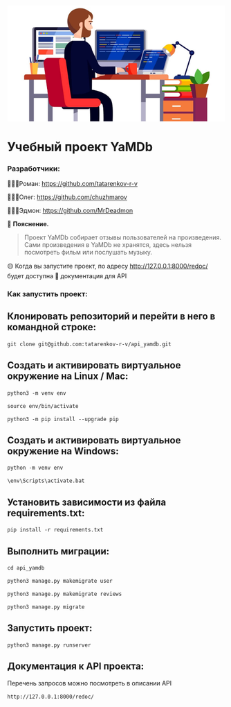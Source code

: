 ![Документация](hd2.jpg)


# Учебный проект YaMDb

### Разработчики:
👨🏻‍💻Роман: https://github.com/tatarenkov-r-v

👨🏼‍💻Олег: https://github.com/chuzhmarov

👨🏽‍💻Эдмон: https://github.com/MrDeadmon

:small_orange_diamond: **Пояснение.**
> Проект YaMDb собирает отзывы пользователей на произведения. Сами произведения в YaMDb не хранятся, здесь нельзя посмотреть фильм или послушать музыку.

:yellow_circle: Когда вы запустите проект, по адресу  http://127.0.0.1:8000/redoc/ будет доступна :book: документация для API
### Как запустить проект:

## Клонировать репозиторий и перейти в него в командной строке:

```
git clone git@github.com:tatarenkov-r-v/api_yamdb.git
```

## Cоздать и активировать виртуальное окружение на Linux / Mac:

```
python3 -m venv env
```

```
source env/bin/activate
```

```
python3 -m pip install --upgrade pip
```

## Cоздать и активировать виртуальное окружение на Windows:

```
python -m venv env
```
```
\env\Scripts\activate.bat
```
## Установить зависимости из файла requirements.txt:

```
pip install -r requirements.txt
```

## Выполнить миграции:

```
cd api_yamdb
```
```
python3 manage.py makemigrate user
```
```
python3 manage.py makemigrate reviews
```
```
python3 manage.py migrate
```
## Запустить проект:

```
python3 manage.py runserver

```

## Документация к API проекта:

Перечень запросов можно посмотреть в описании API

```
http://127.0.0.1:8000/redoc/
```